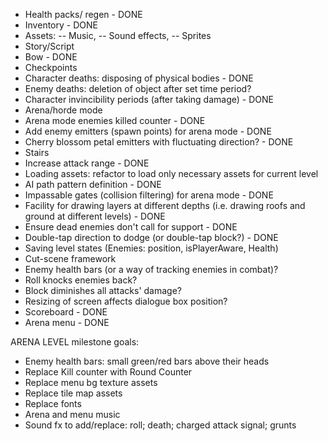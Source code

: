 - Health packs/ regen - DONE
- Inventory - DONE
- Assets:
-- Music,
-- Sound effects,
-- Sprites
- Story/Script
- Bow - DONE
- Checkpoints
- Character deaths: disposing of physical bodies - DONE
- Enemy deaths: deletion of object after set time period?
- Character invincibility periods (after taking damage) - DONE
- Arena/horde mode
- Arena mode enemies killed counter - DONE
- Add enemy emitters (spawn points) for arena mode - DONE
- Cherry blossom petal emitters with fluctuating direction? - DONE
- Stairs
- Increase attack range - DONE
- Loading assets: refactor to load only necessary assets for current level
- AI path pattern definition - DONE
- Impassable gates (collision filtering) for arena mode - DONE
- Facility for drawing layers at different depths
	(i.e. drawing roofs and ground at different levels) - DONE
- Ensure dead enemies don't call for support - DONE
- Double-tap direction to dodge (or double-tap block?) - DONE
- Saving level states (Enemies: position, isPlayerAware, Health)
- Cut-scene framework
- Enemy health bars (or a way of tracking enemies in combat)?
- Roll knocks enemies back?
- Block diminishes all attacks' damage?
- Resizing of screen affects dialogue box position?
- Scoreboard - DONE
- Arena menu - DONE

ARENA LEVEL milestone goals:
- Enemy health bars: small green/red bars above their heads
- Replace Kill counter with Round Counter
- Replace menu bg texture assets
- Replace tile map assets
- Replace fonts
- Arena and menu music
- Sound fx to add/replace: roll; death; charged attack signal; grunts
